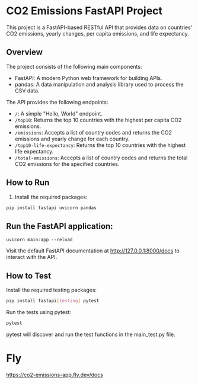 # CO2 Emissions FastAPI Project

This project is a FastAPI-based RESTful API that provides data on countries' CO2 emissions, yearly changes, per capita emissions, and life expectancy.

## Overview

The project consists of the following main components:

- FastAPI: A modern Python web framework for building APIs.
- pandas: A data manipulation and analysis library used to process the CSV data.

The API provides the following endpoints:

- `/`: A simple "Hello, World" endpoint.
- `/top10`: Returns the top 10 countries with the highest per capita CO2 emissions.
- `/emissions`: Accepts a list of country codes and returns the CO2 emissions and yearly change for each country.
- `/top10-life-expectancy`: Returns the top 10 countries with the highest life expectancy.
- `/total-emissions`: Accepts a list of country codes and returns the total CO2 emissions for the specified countries.

## How to Run

1. Install the required packages:

```bash
pip install fastapi uvicorn pandas
```

## Run the FastAPI application:


```
uvicorn main:app --reload
```

Visit the default FastAPI documentation at http://127.0.0.1:8000/docs to interact with the API.

## How to Test


Install the required testing packages:

```bash
pip install fastapi[testing] pytest
```

Run the tests using pytest:

```bash
pytest
```

pytest will discover and run the test functions in the main_test.py file.


# Fly

https://co2-emissions-app.fly.dev/docs